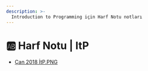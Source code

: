 ```yaml
---
description: >-
  Introduction to Programming için Harf Notu notları
---
```


# 🆎 Harf Notu \| ItP

<!--YPackage.YGitbookIntegration-tarafından-otomatik-oluşturulmuştur-->

- [Çan 2018 İtP.PNG](%C3%87an%202018%20%C4%B0tP.PNG)

<!--YPackage.YGitbookIntegration-tarafından-otomatik-oluşturulmuştur-->
